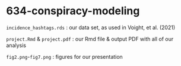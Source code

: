 # 634-conspiracy-modeling

`incidence_hashtags.rds` : our data set, as used in Voight, et al. (2021)

`project.Rmd` & `project.pdf` : our Rmd file & output PDF with all of our analysis

`fig2.png`-`fig7.png` : figures for our presentation
